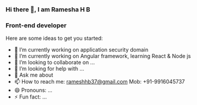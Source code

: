 ### Hi there 👋, I am Ramesha H B

### Front-end developer

Here are some ideas to get you started:

- 🔭 I’m currently working on application security domain
- 🌱 I’m currently working on Angular framework, learning React & Node js
- 👯 I’m looking to collaborate on ...
- 🤔 I’m looking for help with ...
- 💬 Ask me about 
- 📫 How to reach me: rameshhb37@gmail.com  Mob: +91-9916045737
- 😄 Pronouns: ...
- ⚡ Fun fact: ...

